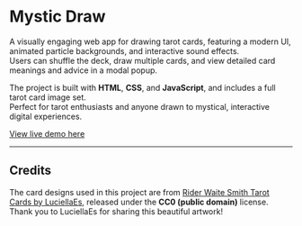 # Mystic Draw

A visually engaging web app for drawing tarot cards, featuring a modern UI, animated particle backgrounds, and interactive sound effects.  
Users can shuffle the deck, draw multiple cards, and view detailed card meanings and advice in a modal popup.

The project is built with **HTML**, **CSS**, and **JavaScript**, and includes a full tarot card image set.  
Perfect for tarot enthusiasts and anyone drawn to mystical, interactive digital experiences.

[View live demo here](https://mystic-draw.datturbomoon.space/)

---

## Credits

The card designs used in this project are from [Rider Waite Smith Tarot Cards by LuciellaEs](https://luciellaes.itch.io/rider-waite-smith-tarot-cards-cc0), released under the **CC0 (public domain)** license.  
Thank you to LuciellaEs for sharing this beautiful artwork!
